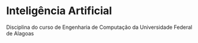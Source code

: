 # Inteligência Artificial
Disciplina do curso de Engenharia de Computação da Universidade Federal de Alagoas 
